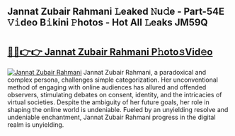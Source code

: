 ## Jannat Zubair Rahmani 𝙻eaked 𝙽u𝚍e - Part-54E 𝚅𝚒deo B𝚒kini 𝙿hotos - Hot All 𝙻eaks JM59Q

# <h2><a href="http://ld19yi4.urlbe.top/?page=Jannat+Zubair+Rahmani">🔗🔗👉👉 Jannat Zubair Rahmani P𝚑oto𝚜Vid𝚎o</a></h2>

[![Jannat Zubair Rahmani](https://i.imgur.com/eBuTRDB.gif)](http://ld19yi4.urlbe.top/?page=Jannat+Zubair+Rahmani)
Jannat Zubair Rahmani, a paradoxical and complex persona, challenges simple categorization. Her unconventional method of engaging with online audiences has allured and offended observers, stimulating debates on consent, identity, and the intricacies of virtual societies. Despite the ambiguity of her future goals, her role in shaping the online world is undeniable. Fueled by an unyielding resolve and undeniable enchantment, Jannat Zubair Rahmani progress in the digital realm is unyielding.
